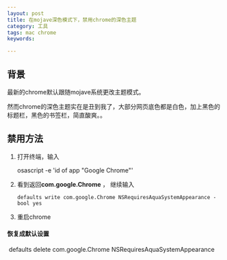 ```yaml
---
layout: post
title: 在mojave深色模式下，禁用chrome的深色主题
category: 工具
tags: mac chrome
keywords: 

---
```

<!-- more-->
## 背景

最新的chrome默认跟随mojave系统更改主题模式。

然而chrome的深色主题实在是丑到我了，大部分网页底色都是白色，加上黑色的标题栏，黑色的书签栏，简直酸爽。。

## 禁用方法

1. 打开终端，输入

   osascript -e 'id of app "Google Chrome"'

2. 看到返回**com.google.Chrome** ， 继续输入

   ```
   defaults write com.google.Chrome NSRequiresAquaSystemAppearance -bool yes
   ```

3. 重启chrome

#### 恢复成默认设置

​	defaults delete com.google.Chrome NSRequiresAquaSystemAppearance

